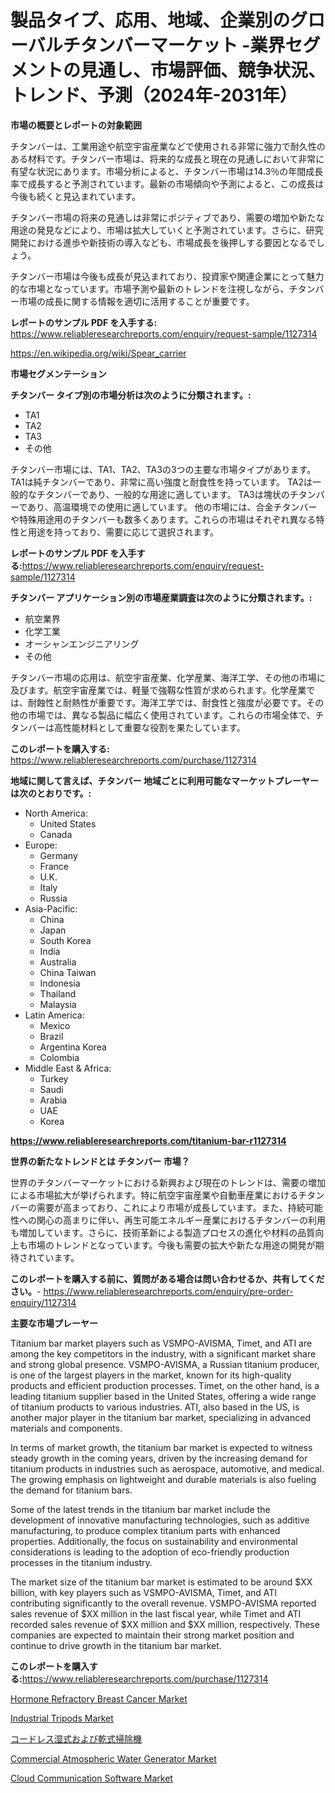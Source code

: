 <p><h1>製品タイプ、応用、地域、企業別のグローバルチタンバーマーケット -業界セグメントの見通し、市場評価、競争状況、トレンド、予測（2024年-2031年）</h1></p><p><strong>市場の概要とレポートの対象範囲</strong></p>
<p><p>チタンバーは、工業用途や航空宇宙産業などで使用される非常に強力で耐久性のある材料です。チタンバー市場は、将来的な成長と現在の見通しにおいて非常に有望な状況にあります。市場分析によると、チタンバー市場は14.3％の年間成長率で成長すると予測されています。最新の市場傾向や予測によると、この成長は今後も続くと見込まれています。</p><p>チタンバー市場の将来の見通しは非常にポジティブであり、需要の増加や新たな用途の発見などにより、市場は拡大していくと予測されています。さらに、研究開発における進歩や新技術の導入なども、市場成長を後押しする要因となるでしょう。</p><p>チタンバー市場は今後も成長が見込まれており、投資家や関連企業にとって魅力的な市場となっています。市場予測や最新のトレンドを注視しながら、チタンバー市場の成長に関する情報を適切に活用することが重要です。</p></p>
<p><strong>レポートのサンプル PDF を入手する:</strong> <a href="https://www.reliableresearchreports.com/enquiry/request-sample/1127314">https://www.reliableresearchreports.com/enquiry/request-sample/1127314</a></p>
<p><a href="https://en.wikipedia.org/wiki/Spear_carrier">https://en.wikipedia.org/wiki/Spear_carrier</a></p>
<p><strong>市場セグメンテーション</strong></p>
<p><strong>チタンバー タイプ別の市場分析は次のように分類されます。:</strong></p>
<p><ul><li>TA1</li><li>TA2</li><li>TA3</li><li>その他</li></ul></p>
<p><p>チタンバー市場には、TA1、TA2、TA3の3つの主要な市場タイプがあります。 TA1は純チタンバーであり、非常に高い強度と耐食性を持っています。 TA2は一般的なチタンバーであり、一般的な用途に適しています。 TA3は塊状のチタンバーであり、高温環境での使用に適しています。 他の市場には、合金チタンバーや特殊用途用のチタンバーも数多くあります。これらの市場はそれぞれ異なる特性と用途を持っており、需要に応じて選択されます。</p></p>
<p><strong>レポートのサンプル PDF を入手する:</strong><a href="https://www.reliableresearchreports.com/enquiry/request-sample/1127314">https://www.reliableresearchreports.com/enquiry/request-sample/1127314</a></p>
<p><strong> チタンバー アプリケーション別の市場産業調査は次のように分類されます。:</strong></p>
<p><ul><li>航空業界</li><li>化学工業</li><li>オーシャンエンジニアリング</li><li>その他</li></ul></p>
<p><p>チタンバー市場の応用は、航空宇宙産業、化学産業、海洋工学、その他の市場に及びます。航空宇宙産業では、軽量で強靱な性質が求められます。化学産業では、耐蝕性と耐熱性が重要です。海洋工学では、耐食性と強度が必要です。その他の市場では、異なる製品に幅広く使用されています。これらの市場全体で、チタンバーは高性能材料として重要な役割を果たしています。</p></p>
<p><strong>このレポートを購入する:</strong> <a href="https://www.reliableresearchreports.com/purchase/1127314">https://www.reliableresearchreports.com/purchase/1127314</a></p>
<p><strong>地域に関して言えば、チタンバー 地域ごとに利用可能なマーケットプレーヤーは次のとおりです。:</strong></p>
<p><ul>
    <li>
        North America:
        <ul>
            <li>United States</li>
            <li>Canada</li>
        </ul>
    </li>
    <li>
        Europe:
        <ul>
            <li>Germany</li>
            <li>France</li>
            <li>U.K.</li>
            <li>Italy</li>
            <li>Russia</li>
        </ul>
    </li>
    <li>
        Asia-Pacific:
        <ul>
            <li>China</li>
            <li>Japan</li>
            <li>South Korea</li>
            <li>India</li>
            <li>Australia</li>
            <li>China Taiwan</li>
            <li>Indonesia</li>
            <li>Thailand</li>
            <li>Malaysia</li>
        </ul>
    </li>
    <li>
        Latin America:
        <ul>
            <li>Mexico</li>
            <li>Brazil</li>
            <li>Argentina Korea</li>
            <li>Colombia</li>
        </ul>
    </li>
    <li>
        Middle East & Africa:
        <ul>
            <li>Turkey</li>
            <li>Saudi</li>
            <li>Arabia</li>
            <li>UAE</li>
            <li>Korea</li>
        </ul>
    </li>
    </ul></p>
<p><strong><a href="https://www.reliableresearchreports.com/titanium-bar-r1127314">https://www.reliableresearchreports.com/titanium-bar-r1127314</a></strong></p>
<p><strong>世界の新たなトレンドとは チタンバー 市場？</strong></p>
<p><p>世界のチタンバーマーケットにおける新興および現在のトレンドは、需要の増加による市場拡大が挙げられます。特に航空宇宙産業や自動車産業におけるチタンバーの需要が高まっており、これにより市場が成長しています。また、持続可能性への関心の高まりに伴い、再生可能エネルギー産業におけるチタンバーの利用も増加しています。さらに、技術革新による製造プロセスの進化や材料の品質向上も市場のトレンドとなっています。今後も需要の拡大や新たな用途の開発が期待されています。</p></p>
<p><strong>このレポートを購入する前に、質問がある場合は問い合わせるか、共有してください。</strong>- <a href="https://www.reliableresearchreports.com/enquiry/pre-order-enquiry/1127314">https://www.reliableresearchreports.com/enquiry/pre-order-enquiry/1127314</a></p>
<p><strong>主要な市場プレーヤー</strong></p>
<p><p>Titanium bar market players such as VSMPO-AVISMA, Timet, and ATI are among the key competitors in the industry, with a significant market share and strong global presence. VSMPO-AVISMA, a Russian titanium producer, is one of the largest players in the market, known for its high-quality products and efficient production processes. Timet, on the other hand, is a leading titanium supplier based in the United States, offering a wide range of titanium products to various industries. ATI, also based in the US, is another major player in the titanium bar market, specializing in advanced materials and components.</p><p>In terms of market growth, the titanium bar market is expected to witness steady growth in the coming years, driven by the increasing demand for titanium products in industries such as aerospace, automotive, and medical. The growing emphasis on lightweight and durable materials is also fueling the demand for titanium bars.</p><p>Some of the latest trends in the titanium bar market include the development of innovative manufacturing technologies, such as additive manufacturing, to produce complex titanium parts with enhanced properties. Additionally, the focus on sustainability and environmental considerations is leading to the adoption of eco-friendly production processes in the titanium industry.</p><p>The market size of the titanium bar market is estimated to be around $XX billion, with key players such as VSMPO-AVISMA, Timet, and ATI contributing significantly to the overall revenue. VSMPO-AVISMA reported sales revenue of $XX million in the last fiscal year, while Timet and ATI recorded sales revenue of $XX million and $XX million, respectively. These companies are expected to maintain their strong market position and continue to drive growth in the titanium bar market.</p></p>
<p><strong>このレポートを購入する:</strong><a href="https://www.reliableresearchreports.com/purchase/1127314">https://www.reliableresearchreports.com/purchase/1127314</a></p>
<p><p><a href="https://www.linkedin.com/pulse/hormone-refractory-breast-cancer-market-segmentation-geographical-i2aqf">Hormone Refractory Breast Cancer Market</a></p><p><a href="https://issuu.com/reportprime-2/docs/industrial-tripods-market-size-2030.pptx">Industrial Tripods Market</a></p><p><a href="https://medium.com/@verniebarton2023/%E3%82%B0%E3%83%AD%E3%83%BC%E3%83%90%E3%83%AB%E3%82%B3%E3%83%BC%E3%83%89%E3%83%AC%E3%82%B9%E3%82%A6%E3%82%A7%E3%83%83%E3%83%88%E3%82%A2%E3%83%B3%E3%83%89%E3%83%89%E3%83%A9%E3%82%A4%E6%8E%83%E9%99%A4%E6%A9%9F%E5%B8%82%E5%A0%B4%E3%81%AE%E5%8C%85%E6%8B%AC%E7%9A%84%E3%81%AA%E5%88%86%E6%9E%90-%E6%88%90%E9%95%B7%E3%83%88%E3%83%AC%E3%83%B3%E3%83%89%E3%81%8A%E3%82%88%E3%81%B3%E5%B8%82%E5%A0%B4%E4%BA%88%E6%B8%AC-2024%E5%B9%B4-2031%E5%B9%B4-127dbd8527f5">コードレス湿式および乾式掃除機</a></p><p><a href="https://issuu.com/reportprime-2/docs/commercial-atmospheric-water-generator-market-size">Commercial Atmospheric Water Generator Market</a></p><p><a href="https://github.com/gcimaudf65/Market-Research-Report-List-2/blob/main/cloud-communication-software-market.md">Cloud Communication Software Market</a></p></p>